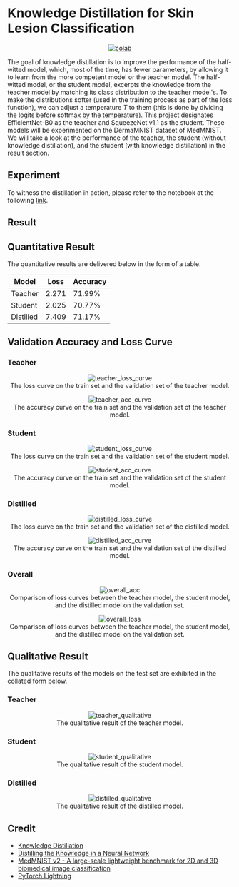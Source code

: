 # Knowledge Distillation for Skin Lesion Classification


<div align="center">
    <a href="https://colab.research.google.com/github/reshalfahsi/knowledge-distillation/blob/master/Knowledge_Distillation_for_Skin_Lesion_Classification.ipynb"><img src="https://colab.research.google.com/assets/colab-badge.svg" alt="colab"></a>
    <br />
</div>


The goal of knowledge distillation is to improve the performance of the half-witted model, which, most of the time, has fewer parameters, by allowing it to learn from the more competent model or the teacher model. The half-witted model, or the student model, excerpts the knowledge from the teacher model by matching its class distribution to the teacher model's. To make the distributions softer (used in the training process as part of the loss function), we can adjust a temperature _T_ to them (this is done by dividing the logits before softmax by the temperature). This project designates EfficientNet-B0 as the teacher and SqueezeNet v1.1 as the student. These models will be experimented on the DermaMNIST dataset of MedMNIST. We will take a look at the performance of the teacher, the student (without knowledge distillation), and the student (with knowledge distillation) in the result section.


## Experiment


To witness the distillation in action, please refer to the notebook at the following [link](https://github.com/reshalfahsi/knowledge-distillation/blob/master/Knowledge_Distillation_for_Skin_Lesion_Classification.ipynb).



## Result

## Quantitative Result

The quantitative results are delivered below in the form of a table.

Model | Loss | Accuracy |
------------ | ------------- | ------------- |
Teacher |  2.271 | 71.99% |
Student | 2.025 | 70.77% |
Distilled | 7.409 | 71.17% |


## Validation Accuracy and Loss Curve

### Teacher

<p align="center"> <img src="https://github.com/reshalfahsi/knowledge-distillation/blob/master/assets/teacher_loss_curve.png" alt="teacher_loss_curve" > <br /> The loss curve on the train set and the validation set of the teacher model. </p>

<p align="center"> <img src="https://github.com/reshalfahsi/knowledge-distillation/blob/master/assets/teacher_acc_curve.png" alt="teacher_acc_curve" > <br /> The accuracy curve on the train set and the validation set of the teacher model. </p>

### Student

<p align="center"> <img src="https://github.com/reshalfahsi/knowledge-distillation/blob/master/assets/student_loss_curve.png" alt="student_loss_curve" > <br /> The loss curve on the train set and the validation set of the student model. </p>

<p align="center"> <img src="https://github.com/reshalfahsi/knowledge-distillation/blob/master/assets/student_acc_curve.png" alt="student_acc_curve" > <br /> The accuracy curve on the train set and the validation set of the student model. </p>


### Distilled

<p align="center"> <img src="https://github.com/reshalfahsi/knowledge-distillation/blob/master/assets/distilled_loss_curve.png" alt="distilled_loss_curve" > <br /> The loss curve on the train set and the validation set of the distilled model. </p>

<p align="center"> <img src="https://github.com/reshalfahsi/knowledge-distillation/blob/master/assets/distilled_acc_curve.png" alt="distilled_acc_curve" > <br /> The accuracy curve on the train set and the validation set of the distilled model. </p>


### Overall

<p align="center"> <img src="https://github.com/reshalfahsi/knowledge-distillation/blob/master/assets/overall_acc.png" alt="overall_acc" > <br /> Comparison of loss curves between the teacher model, the student model, and the distilled model on the validation set. </p>

<p align="center"> <img src="https://github.com/reshalfahsi/knowledge-distillation/blob/master/assets/overall_loss.png" alt="overall_loss" > <br /> Comparison of loss curves between the teacher model, the student model, and the distilled model on the validation set. </p>


## Qualitative Result

The qualitative results of the models on the test set are exhibited in the collated form below.


### Teacher

<p align="center"> <img src="https://github.com/reshalfahsi/knowledge-distillation/blob/master/assets/teacher_qualitative.png" alt="teacher_qualitative" > <br /> The qualitative result of the teacher model. </p>


### Student

<p align="center"> <img src="https://github.com/reshalfahsi/knowledge-distillation/blob/master/assets/student_qualitative.png" alt="student_qualitative" > <br /> The qualitative result of the student model. </p>


### Distilled

<p align="center"> <img src="https://github.com/reshalfahsi/knowledge-distillation/blob/master/assets/distilled_qualitative.png" alt="distilled_qualitative" > <br /> The qualitative result of the distilled model. </p>


## Credit

- [Knowledge Distillation](https://keras.io/examples/vision/knowledge_distillation/)
- [Distilling the Knowledge in a Neural Network](https://arxiv.org/pdf/1503.02531.pdf)
- [MedMNIST v2 - A large-scale lightweight benchmark for 2D and 3D biomedical image classification](https://medmnist.com/)
- [PyTorch Lightning](https://lightning.ai/docs/pytorch/latest/)

